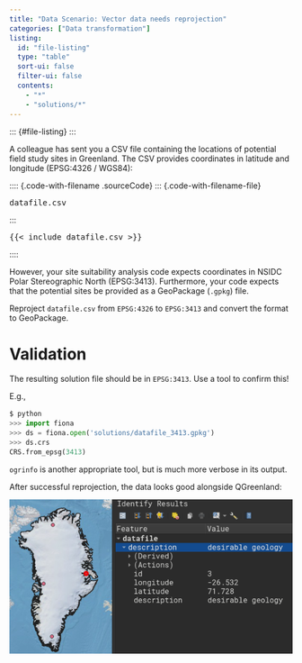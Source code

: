 ```yaml
---
title: "Data Scenario: Vector data needs reprojection"
categories: ["Data transformation"]
listing:
  id: "file-listing"
  type: "table"
  sort-ui: false
  filter-ui: false
  contents:
    - "*"
    - "solutions/*"
---
```


::: {#file-listing}
:::


A colleague has sent you a CSV file containing the locations of potential field
study sites in Greenland. The CSV provides coordinates in latitude and longitude
(EPSG:4326 / WGS84): 

:::: {.code-with-filename .sourceCode}
::: {.code-with-filename-file}
<pre>datafile.csv</pre>
:::
<pre class="sourceCode default">
{{< include datafile.csv >}}
</pre>
::::

However, your site suitability analysis code expects coordinates in NSIDC Polar
Stereographic North (EPSG:3413). Furthermore, your code expects that the potential sites
be provided as a GeoPackage (`.gpkg`) file.


Reproject `datafile.csv` from `EPSG:4326` to `EPSG:3413` and convert the format
to GeoPackage.


# Validation

The resulting solution file should be in `EPSG:3413`. Use a tool to confirm this!

E.g.,

```python
$ python
>>> import fiona
>>> ds = fiona.open('solutions/datafile_3413.gpkg')
>>> ds.crs
CRS.from_epsg(3413)
```

`ogrinfo` is another appropriate tool, but is much more verbose in its output.

After successful reprojection, the data looks good alongside QGreenland:

![Reprojected data file](/_media/qgreenland_vector_reprojected.png)
